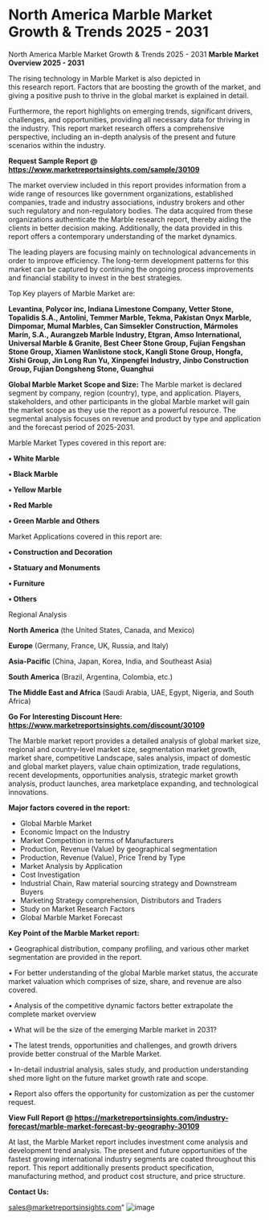 # North America Marble Market Growth & Trends 2025 - 2031
North America Marble Market Growth & Trends 2025 - 2031
<Strong> Marble Market Overview 2025 - 2031</strong>

The rising technology in Marble Market is also depicted in this research report. Factors that are boosting the growth of the market, and giving a positive push to thrive in the global market is explained in detail.

Furthermore, the report highlights on emerging trends, significant drivers, challenges, and opportunities, providing all necessary data for thriving in the industry. This report market research offers a comprehensive perspective, including an in-depth analysis of the present and future scenarios within the industry.

<strong>Request Sample Report @ <a href=https://www.marketreportsinsights.com/sample/30109>https://www.marketreportsinsights.com/sample/30109</a></strong>

The market overview included in this report provides information from a wide range of resources like government organizations, established companies, trade and industry associations, industry brokers and other such regulatory and non-regulatory bodies. The data acquired from these organizations authenticate the Marble research report, thereby aiding the clients in better decision making. Additionally, the data provided in this report offers a contemporary understanding of the market dynamics.

The leading players are focusing mainly on technological advancements in order to improve efficiency. The long-term development patterns for this market can be captured by continuing the ongoing process improvements and financial stability to invest in the best strategies.

Top Key players of Marble Market are:

<strong>Levantina, Polycor inc, Indiana Limestone Company, Vetter Stone, Topalidis S.A., Antolini, Temmer Marble, Tekma, Pakistan Onyx Marble, Dimpomar, Mumal Marbles, Can Simsekler Construction, Mármoles Marín, S.A., Aurangzeb Marble Industry, Etgran, Amso International, Universal Marble & Granite, Best Cheer Stone Group, Fujian Fengshan Stone Group, Xiamen Wanlistone stock, Kangli Stone Group, Hongfa, Xishi Group, Jin Long Run Yu, Xinpengfei Industry, Jinbo Construction Group, Fujian Dongsheng Stone, Guanghui</strong>

<strong><b>Global Marble Market Scope and Size:</b></strong>
The Marble market is declared segment by company, region (country), type, and application. Players, stakeholders, and other participants in the global Marble market will gain the market scope as they use the report as a powerful resource. The segmental analysis focuses on revenue and product by type and application and the forecast period of 2025-2031.

Marble Market Types covered in this report are:

<strong>• White Marble

• Black Marble

• Yellow Marble

• Red Marble

• Green Marble and Others</strong>

Market Applications covered in this report are:

<strong>• Construction and Decoration

• Statuary and Monuments

• Furniture

• Others</strong> 

Regional Analysis

<strong>North America</strong> (the United States, Canada, and Mexico)

<strong>Europe</strong> (Germany, France, UK, Russia, and Italy)

<strong>Asia-Pacific</strong> (China, Japan, Korea, India, and Southeast Asia)

<strong>South America</strong> (Brazil, Argentina, Colombia, etc.)

<strong>The Middle East and Africa</strong> (Saudi Arabia, UAE, Egypt, Nigeria, and South Africa)

<strong>Go For Interesting Discount Here: <a href=https://www.marketreportsinsights.com/discount/30109>https://www.marketreportsinsights.com/discount/30109</a></strong>

The Marble market report provides a detailed analysis of global market size, regional and country-level market size, segmentation market growth, market share, competitive Landscape, sales analysis, impact of domestic and global market players, value chain optimization, trade regulations, recent developments, opportunities analysis, strategic market growth analysis, product launches, area marketplace expanding, and technological innovations.

<strong><b>Major factors covered in the report:</b></strong>
<ul>
  <li>Global Marble Market </li>
  <li>Economic Impact on the Industry</li>
  <li>Market Competition in terms of Manufacturers</li>
  <li>Production, Revenue (Value) by geographical segmentation</li>
  <li>Production, Revenue (Value), Price Trend by Type</li>
  <li>Market Analysis by Application</li>
  <li>Cost Investigation</li>
  <li>Industrial Chain, Raw material sourcing strategy and Downstream Buyers</li>
  <li>Marketing Strategy comprehension, Distributors and Traders</li>
  <li>Study on Market Research Factors</li>
  <li>Global Marble Market Forecast</li>
</ul>

<strong><b>Key Point of the Marble Market report:</b></strong>

• Geographical distribution, company profiling, and various other market segmentation are provided in the report.

• For better understanding of the global Marble market status, the accurate market valuation which comprises of size, share, and revenue are also covered.

• Analysis of the competitive dynamic factors better extrapolate the complete market overview

• What will be the size of the emerging Marble market in 2031?

• The latest trends, opportunities and challenges, and growth drivers provide better construal of the Marble Market.

• In-detail industrial analysis, sales study, and production understanding shed more light on the future market growth rate and scope.

• Report also offers the opportunity for customization as per the customer request.

<strong><b>View Full Report @ <a href=https://marketreportsinsights.com/industry-forecast/marble-market-forecast-by-geography-30109>https://marketreportsinsights.com/industry-forecast/marble-market-forecast-by-geography-30109</a></b></strong>


At last, the Marble Market report includes investment come analysis and development trend analysis. The present and future opportunities of the fastest growing international industry segments are coated throughout this report. This report additionally presents product specification, manufacturing method, and product cost structure, and price structure.

<strong>Contact Us:</strong>

sales@marketreportsinsights.com"
![image](https://github.com/user-attachments/assets/f9cecc54-a705-4ed2-95e9-0d7346448e82)
